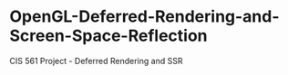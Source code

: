 # OpenGL-Deferred-Rendering-and-Screen-Space-Reflection
CIS 561 Project - Deferred Rendering and SSR
